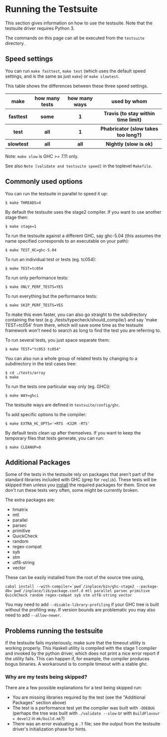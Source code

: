 # Running the Testsuite



This section gives information on how to use the testsuite. Note that the testsuite driver requires Python 3.



The commands on this page can all be executed from the `testsuite` directory.


## Speed settings



You can run `make fasttest`, `make test` (which uses the default speed settings, and is the same as just `make`) or `make slowtest`.



This table shows the differences between these three speed settings.


<table><tr><th> make </th>
<th> how many tests </th>
<th> how many ways </th>
<th> used by whom 
</th></tr>
<tr><th> fasttest   </th>
<th> some </th>
<th> 1   </th>
<th> Travis (to stay within time limit) 
</th></tr>
<tr><th> test   </th>
<th> all  </th>
<th> 1   </th>
<th> Phabricator (slow takes too long?) 
</th></tr>
<tr><th> slowtest   </th>
<th> all  </th>
<th> all </th>
<th> Nightly (slow is ok) 
</th></tr></table>



Note: `make slow` is GHC \>= 7.11 only.



See also `Note [validate and testsuite speed]` in the toplevel `Makefile`.


## Commonly used options



You can run the testsuite in parallel to speed it up:


```wiki
$ make THREADS=4
```


By default the testsuite uses the stage2 compiler. If you want to use another stage then:


```wiki
$ make stage=1
```


To run the testsuite against a different GHC, say ghc-5.04 (this assumes the name specified corresponds to an executable on your path):


```wiki
$ make TEST_HC=ghc-5.04
```


To run an individual test or tests (eg. tc054):


```wiki
$ make TEST=tc054
```


To run only performance tests:


```wiki
$ make ONLY_PERF_TESTS=YES
```


To run everything but the performance tests:


```wiki
$ make SKIP_PERF_TESTS=YES
```


To make this even faster, you can also go straight to the subdirectory containing the test (e.g ./tests/typecheck/should\_compile/) and say 'make TEST=tc054' from there, which will save some time as the testsuite framework won't need to search as long to find the test you are referring to.



To run several tests, you just space separate them:


```wiki
$ make TEST="tc053 tc054"
```


You can also run a whole group of related tests by changing to a subdirectory in the test cases tree:


```wiki
$ cd ./tests/array
$ make
```


To run the tests one particular way only (eg. GHCi):


```wiki
$ make WAY=ghci
```


The testsuite ways are defined in `testsuite/config/ghc`.



To add specific options to the compiler:


```wiki
$ make EXTRA_HC_OPTS='+RTS -K32M -RTS' 
```


By default tests clean up after themselves. If you want to keep the temporary files that tests generate, you can run:


```wiki
$ make CLEANUP=0
```

## Additional Packages



Some of the tests in the testsuite rely on packages that aren't part of the standard libraries included with GHC (grep for `reqlib`). These tests will be skipped then unless you [install](debugging/installing-packages-inplace) the required packages for them. Since we don't run these tests very often, some might be currently broken.



The extra packages are:


- hmatrix
- mtl
- parallel
- parsec
- primitive
- QuickCheck
- random
- regex-compat
- syb
- stm
- utf8-string
- vector


These can be easily installed from the root of the source tree using,


```wiki
cabal install --with-compiler=`pwd`/inplace/bin/ghc-stage2 --package-db=`pwd`/inplace/lib/package.conf.d mtl parallel parsec primitive QuickCheck random regex-compat syb stm utf8-string vector
```


You may need to add `--disable-library-profiling` if your GHC tree is built without the profiling way. If version bounds are problematic you may also need to add `--allow-newer`.


## Problems running the testsuite



If the testsuite fails mysteriously, make sure that the timeout utility is working properly. This Haskell utility is compiled with the stage 1 compiler and invoked by the python driver, which does not print a nice error report if the utility fails. This can happen if, for example, the compiler produces bogus binaries. A workaround is to compile timeout with a stable ghc.


### Why are my tests being skipped?



There are a few possible explanations for a test being skipped run:


- You are missing libraries required by the test (see the "Additional Packages" section above)
- The test is a performance test yet the compiler was built with `-DDEBUG` (perhaps the tree was built with `./validate --slow` or with `BuildFlavour = devel2` in `mk/build.mk`?)
- There was an error evaluating a `.T` file; see the output from the testsuite driver's initialization phase for hints.
